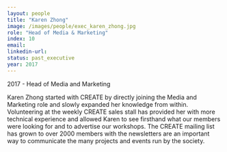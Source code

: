```yaml
---
layout: people
title: "Karen Zhong"
image: /images/people/exec_karen_zhong.jpg
role: "Head of Media & Marketing"
index: 10
email:
linkedin-url:
status: past_executive
year: 2017
---
```

2017 - Head of Media and Marketing

Karen Zhong started with CREATE by directly joining the Media and Marketing role and slowly expanded her knowledge from within. Volunteering at the weekly CREATE sales stall has provided her with more technical experience and allowed Karen to see firsthand what our members were looking for and to advertise our workshops. The CREATE mailing list has grown to over 2000 members with the newsletters are an important way to communicate the many projects and events run by the society.
